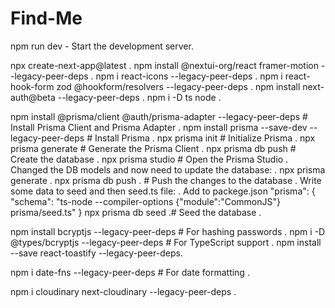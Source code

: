 # Find-Me

npm run dev - Start the development server.

npx create-next-app@latest .
npm install @nextui-org/react framer-motion --legacy-peer-deps .
npm i react-icons --legacy-peer-deps .
npm i react-hook-form zod @hookform/resolvers --legacy-peer-deps .
npm install next-auth@beta --legacy-peer-deps .
npm i -D ts node .

npm install @prisma/client @auth/prisma-adapter --legacy-peer-deps # Install Prisma Client and Prisma Adapter .
npm install prisma --save-dev --legacy-peer-deps # Install Prisma .
npx prisma init # Initialize Prisma .
npx prisma generate # Generate the Prisma Client .
npx prisma db push # Create the database .
npx prisma studio # Open the Prisma Studio .
Changed the DB models and now need to update the database: .
npx prisma generate .
npx prisma db push . # Push the changes to the database .
Write some data to seed and then seed.ts file: .
Add to packege.json
"prisma": {
"schema": "ts-node --compiler-options {\"module\":\"CommonJS\"} prisma/seed.ts"
}
npx prisma db seed .# Seed the database .

npm install bcryptjs --legacy-peer-deps # For hashing passwords .
npm i -D @types/bcryptjs --legacy-peer-deps # For TypeScript support .
npm install --save react-toastify --legacy-peer-deps.

npm i date-fns --legacy-peer-deps # For date formatting .

npm i cloudinary next-cloudinary --legacy-peer-deps .
